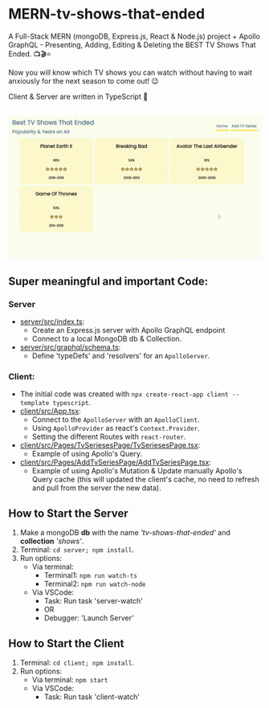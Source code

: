# MERN-tv-shows-that-ended
A Full-Stack MERN (mongoDB, Express.js, React & Node.js) project + Apollo GraphQL - Presenting, Adding, Editing & Deleting the BEST TV Shows That Ended. 📺🎬⭐

Now you will know which TV shows you can watch without having to wait anxiously for the next season to come out! 😉

Client & Server are written in TypeScript 🚀
<br>
<br>

![Demo of 'MERN-tv-shows-that-ended' Project](/MERN-Best-TV-Shows-that-Ended.gif)

## Super meaningful and important Code:
### Server
- [server/src/index.ts](server/src/index.ts):
    - Create an Express.js server with Apollo GraphQL endpoint
    - Connect to a local MongoDB db & Collection.
- [server/src/graphql/schema.ts](server/src/graphql/schema.ts):
    - Define 'typeDefs' and 'resolvers' for an `ApolloServer`.

### Client:
- The initial code was created with ```npx create-react-app client --template typescript```.
- [client/src/App.tsx](client/src/App.tsx):
    - Connect to the `ApolloServer` with an `ApolloClient`.
    - Using `ApolloProvider` as react's `Context.Provider`.
    - Setting the different Routes with `react-router`.
- [client/src/Pages/TvSeriesesPage/TvSeriesesPage.tsx](client/src/Pages/TvSeriesesPage/TvSeriesesPage.tsx):
    - Example of using Apollo's Query.
- [client/src/Pages/AddTvSeriesPage/AddTvSeriesPage.tsx](client/src/Pages/AddTvSeriesPage/AddTvSeriesPage.tsx):
    - Example of using Apollo's Mutation & Update manually Apollo's Query cache (this will updated the client's cache, no need to refresh and pull from the server the new data).

## How to Start the Server
1. Make a mongoDB **db** with the name *'tv-shows-that-ended'* and **collection** *'shows'*.
2. Terminal: ```cd server; npm install```.
3. Run options:
    - Via terminal:
        - Terminal1: ```npm run watch-ts```
        - Terminal2: ```npm run watch-node```
    - Via VSCode:
        - Task: Run task 'server-watch'
        - OR
        - Debugger: 'Launch Server'

## How to Start the Client
1. Terminal: ```cd client; npm install```.
2. Run options:
    - Via terminal: ```npm start```
    - Via VSCode:
        - Task: Run task 'client-watch'
